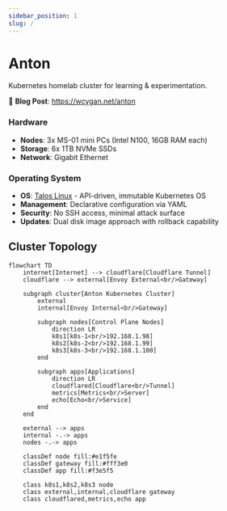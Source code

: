```yaml
---
sidebar_position: 1
slug: /
---
```


# Anton

Kubernetes homelab cluster for learning & experimentation.

🔗 **Blog Post**: https://wcygan.net/anton

### Hardware
- **Nodes**: 3x MS-01 mini PCs (Intel N100, 16GB RAM each)
- **Storage**: 6x 1TB NVMe SSDs
- **Network**: Gigabit Ethernet

### Operating System
- **OS**: [Talos Linux](https://www.talos.dev/) - API-driven, immutable Kubernetes OS
- **Management**: Declarative configuration via YAML
- **Security**: No SSH access, minimal attack surface
- **Updates**: Dual disk image approach with rollback capability

## Cluster Topology

```mermaid
flowchart TD
    internet[Internet] --> cloudflare[Cloudflare Tunnel]
    cloudflare --> external[Envoy External<br/>Gateway]

    subgraph cluster[Anton Kubernetes Cluster]
        external
        internal[Envoy Internal<br/>Gateway]

        subgraph nodes[Control Plane Nodes]
            direction LR
            k8s1[k8s-1<br/>192.168.1.98]
            k8s2[k8s-2<br/>192.168.1.99]
            k8s3[k8s-3<br/>192.168.1.100]
        end

        subgraph apps[Applications]
            direction LR
            cloudflared[Cloudflare<br/>Tunnel]
            metrics[Metrics<br/>Server]
            echo[Echo<br/>Service]
        end
    end

    external --> apps
    internal -.-> apps
    nodes -.-> apps

    classDef node fill:#e1f5fe
    classDef gateway fill:#fff3e0
    classDef app fill:#f3e5f5

    class k8s1,k8s2,k8s3 node
    class external,internal,cloudflare gateway
    class cloudflared,metrics,echo app
```
